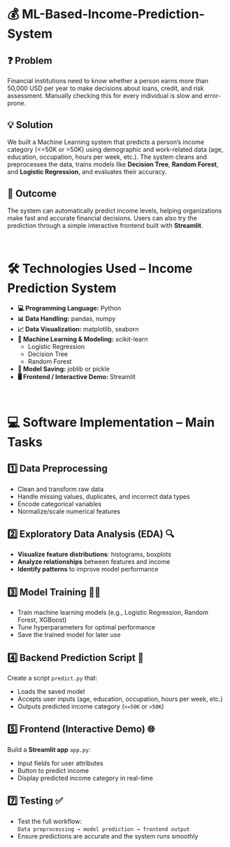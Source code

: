 # 💰 ML-Based-Income-Prediction-System

## ❓ Problem
Financial institutions need to know whether a person earns more than 50,000 USD per year to make decisions about loans, credit, and risk assessment. Manually checking this for every individual is slow and error-prone.

## 💡 Solution
We built a Machine Learning system that predicts a person’s income category (<=50K or >50K) using demographic and work-related data (age, education, occupation, hours per week, etc.). The system cleans and preprocesses the data, trains models like **Decision Tree**, **Random Forest**, and **Logistic Regression**, and evaluates their accuracy.

## 🎯 Outcome
The system can automatically predict income levels, helping organizations make fast and accurate financial decisions. Users can also try the prediction through a simple interactive frontend built with **Streamlit**.

<br>

# 🛠 Technologies Used – Income Prediction System

- **💻 Programming Language:** Python
- **📊 Data Handling:** pandas, numpy
- **📈 Data Visualization:** matplotlib, seaborn
- **🤖 Machine Learning & Modeling:** scikit-learn
  - Logistic Regression
  - Decision Tree
  - Random Forest
- **💾 Model Saving:** joblib or pickle
- **🖥 Frontend / Interactive Demo:** Streamlit

<br>

# 💻 Software Implementation – Main Tasks

## 1️⃣ Data Preprocessing
- Clean and transform raw data
- Handle missing values, duplicates, and incorrect data types
- Encode categorical variables
- Normalize/scale numerical features

## 2️⃣ Exploratory Data Analysis (EDA) 🔍
- **Visualize feature distributions**: histograms, boxplots  
- **Analyze relationships** between features and income  
- **Identify patterns** to improve model performance  

## 3️⃣ Model Training 🏋️‍♂️
- Train machine learning models (e.g., Logistic Regression, Random Forest, XGBoost)  
- Tune hyperparameters for optimal performance  
- Save the trained model for later use  

## 4️⃣ Backend Prediction Script 📝
Create a script `predict.py` that:  
- Loads the saved model  
- Accepts user inputs (age, education, occupation, hours per week, etc.)  
- Outputs predicted income category (`<=50K` or `>50K`)  

## 5️⃣ Frontend (Interactive Demo) 🌐
Build a **Streamlit app** `app.py`:  
- Input fields for user attributes  
- Button to predict income  
- Display predicted income category in real-time  

## 7️⃣ Testing ✅
- Test the full workflow:  
  `Data preprocessing → model prediction → frontend output`  
- Ensure predictions are accurate and the system runs smoothly
